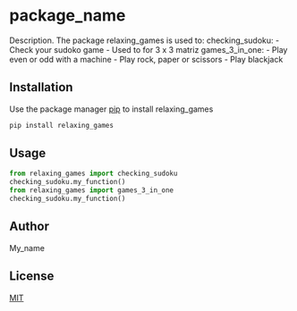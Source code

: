 # package_name

Description. 
The package relaxing_games is used to:
	checking_sudoku:
	- Check your sudoko game
	- Used to for 3 x 3 matriz
	games_3_in_one:
	- Play even or odd with a machine
	- Play rock, paper or scissors
	- Play blackjack
	
## Installation

Use the package manager [pip](https://pip.pypa.io/en/stable/) to install relaxing_games

```bash
pip install relaxing_games
```

## Usage

```python
from relaxing_games import checking_sudoku
checking_sudoku.my_function()
from relaxing_games import games_3_in_one
checking_sudoku.my_function()
```

## Author
My_name

## License
[MIT](https://choosealicense.com/licenses/mit/)